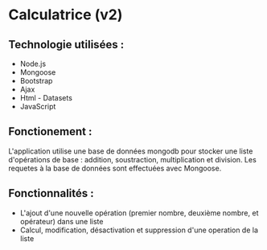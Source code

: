 # Calculatrice (v2)

## Technologie utilisées : 
- Node.js
- Mongoose
- Bootstrap
- Ajax
- Html - Datasets
- JavaScript

## Fonctionement :
L'application utilise une base de données mongodb pour stocker une liste d'opérations de base : addition, soustraction, multiplication et division.
Les requetes à la base de données sont effectuées avec Mongoose.


## Fonctionnalités :
- L'ajout d'une nouvelle opération (premier nombre, deuxième nombre, et opérateur) dans une liste
- Calcul, modification, désactivation et suppression  d'une operation de la liste